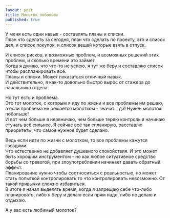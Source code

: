 ```yaml
---
layout: post
title: Молоток побольше
published: true
---
```

У меня есть одни навык - составлять планы и списки.\
План что сделать за сегодня, план что сделать по проекту, это и список дел, и список покупок, и список вещей которые взять в отпуск.

И список рисков, и возможных проблем, и возможных решений этих проблем, и сколько времени это займет.\
Когда я думаю, что что-то не успею, я тут же беру и составляю список чтобы распланировать всё.\
Планы и списки. Может показаться отличный навык.\
И действительно, я как-то довольно быстро вырос от стажера до начальника отдела.

Но тут есть и проблема.\
Это тот молоток, с которым я иду по жизни и все проблемы им решаю, а если проблема не решается молотком - значит... да! Нужен молоток побольше!\
И вот чем больше я нервничаю, чем больше теряю контроль я начинаю стучать всё сильнее. Я сейчас всё так спланирую, расставлю приоритеты, что самое нужное будет сделано.

Ведь если идти по жизни с молотком, то все проблемы кажутся гвоздями.\
Что естественно не добавляет душевного спокойствия. И это может быть хорошим инструментом - но как любое ситуативное средство борьбы со тревогой, при злоупотреблении начинает давать обратный эффект.\
Планирование нужно чтобы соотноситься с реальностью, но может стать попыткой контролировать то что контролировать невозможно. От такой привычки сложно избавиться.\
В итоге я начал выделять время, когда я запрещаю себе что-либо планировать, либо я беру и делаю если прям надо, либо не делаю и отдыхаю.

А у вас есть любимый молоток?

